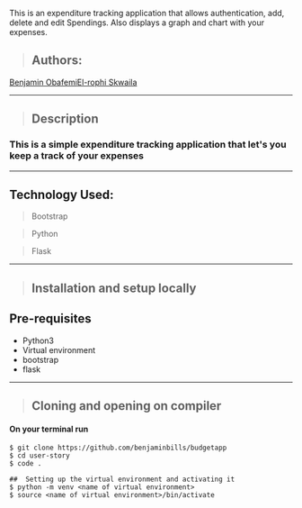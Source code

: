 This is an expenditure tracking application that allows authentication, add, delete and edit Spendings. Also displays a graph and chart with your expenses.
>## Authors: 
[Benjamin Obafemi](https://github.com/benjaminbills/budgetapp)[El-rophi Skwaila](https://github.com/benjaminbills/budgetapp)

---

>## Description
### This is a simple expenditure tracking application that let's you keep a track of your expenses
---

## Technology Used: 
>Bootstrap

>Python

>Flask

---

>## Installation and setup locally
## Pre-requisites
- Python3
- Virtual environment
- bootstrap
- flask

---
>## Cloning and opening on compiler
#### On your terminal run

    $ git clone https://github.com/benjaminbills/budgetapp
    $ cd user-story
    $ code .

    ##  Setting up the virtual environment and activating it
    $ python -m venv <name of virtual environment>
    $ source <name of virtual environment>/bin/activate